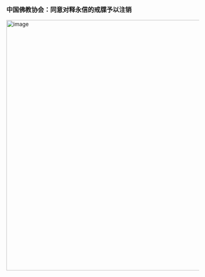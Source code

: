 


### 中国佛教协会：同意对释永信的戒牒予以注销

<img width="1238" height="654" alt="image" src="https://github.com/user-attachments/assets/06356c12-3e52-483c-ab05-855ec3f9c6d7" />

